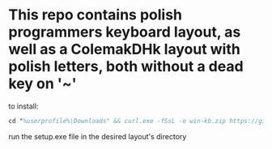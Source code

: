 # This repo contains polish programmers keyboard layout, as well as a ColemakDHk layout with polish letters, both without a dead key on '~'

to install:
```ps
cd "%userprofile%\Downloads" && curl.exe -fSsL -o win-kb.zip https://github.com/kaykoe/win-kb/archive/refs/heads/main.zip && powershell.exe -Command "Expand-Archive win-kb.zip .; Remove-Item win-kb.zip; Rename-Item win-kb-main win-kb"
```

run the setup.exe file in the desired layout's directory
